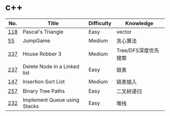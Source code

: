 # c++

| No.                                      | Title             | Difficulty | Knowledge |
| ---------------------------------------- | ----------------- | ---------- | --------- |
| [118](https://leetcode.com/problems/pascals-triangle/) | Pascal's Triangle | Easy       | vector  |
| [55](https://leetcode.com/problems/jump-game/)         | JumpGame          |   Medium   |   贪心算法   |    
| [337](https://leetcode.com/problems/house-robber-iii/) | House Robber 3    |  Medium    |   Tree/DFS深度优先搜索|
| [237](https://leetcode.com/problems/delete-node-in-a-linked-list/) | Delete Node in a Linked list | Easy | 链表|               
| [147](https://leetcode.com/problems/insertion-sort-list/)  |Insertion Sort List | Medium | 链表插入 |
| [257](https://leetcode.com/problems/binary-tree-paths/) | Binary Tree Paths | Easy | 二叉树递归 |
| [232](https://leetcode.com/problems/implement-queue-using-stacks/)|Implement Queue using Stacks| Easy | 堆栈 |

